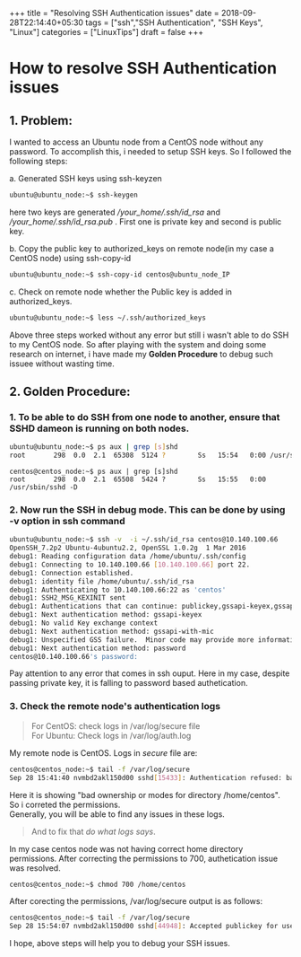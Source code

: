 +++
title = "Resolving SSH Authentication issues"
date = 2018-09-28T22:14:40+05:30
tags = ["ssh","SSH Authentication", "SSH Keys", "Linux"]
categories = ["LinuxTips"]
draft = false
+++

# How to resolve SSH Authentication issues

## 1. Problem:
I wanted to access an Ubuntu node from a CentOS node without any password. To accomplish this, i needed to setup SSH keys. So I followed the following steps:

a. Generated SSH keys using ssh-keyzen
```bash
ubuntu@ubuntu_node:~$ ssh-keygen
```
here two keys are generated */your_home/.ssh/id_rsa* and */your_home/.ssh/id_rsa.pub* . First one is private key and second is public key.

b. Copy the public key to authorized_keys on remote node(in my case a CentOS node) using ssh-copy-id
```bash
ubuntu@ubuntu_node:~$ ssh-copy-id centos@ubuntu_node_IP
```

c. Check on remote node whether the Public key is added in authorized_keys.
```bash
ubuntu@ubuntu_node:~$ less ~/.ssh/authorized_keys
```

Above three steps worked without any error but still i wasn't able to do SSH to my CentOS node. So after playing with the system and doing some research on internet, i have made my **Golden Procedure** to debug such issuee without wasting time.

## 2. Golden Procedure:
### 1. To be able to do SSH from one node to another, ensure that SSHD dameon is running on both nodes.
```bash
ubuntu@ubuntu_node:~$ ps aux | grep [s]shd
root       298  0.0  2.1  65308  5124 ?        Ss   15:54   0:00 /usr/sbin/sshd -D 
```
```
centos@centos_node:~$ ps aux | grep [s]shd
root       298  0.0  2.1  65508  5424 ?        Ss   15:55   0:00 /usr/sbin/sshd -D    
```                                              
### 2. Now run the SSH in debug mode. This can be done by using -v option in ssh command

```bash
ubuntu@ubuntu_node:~$ ssh -v  -i ~/.ssh/id_rsa centos@10.140.100.66
OpenSSH_7.2p2 Ubuntu-4ubuntu2.2, OpenSSL 1.0.2g  1 Mar 2016
debug1: Reading configuration data /home/ubuntu/.ssh/config
debug1: Connecting to 10.140.100.66 [10.140.100.66] port 22.
debug1: Connection established.
debug1: identity file /home/ubuntu/.ssh/id_rsa 
debug1: Authenticating to 10.140.100.66:22 as 'centos'
debug1: SSH2_MSG_KEXINIT sent
debug1: Authentications that can continue: publickey,gssapi-keyex,gssapi-with-mic,password
debug1: Next authentication method: gssapi-keyex
debug1: No valid Key exchange context
debug1: Next authentication method: gssapi-with-mic
debug1: Unspecified GSS failure.  Minor code may provide more information
debug1: Next authentication method: password
centos@10.140.100.66's password:
```
Pay attention to any error that comes in ssh ouput. 
Here in my case, despite passing private key, it is falling to password based authetication.

### 3. Check the remote node's authentication logs

> For CentOS: check logs in /var/log/secure file  
> For Ubuntu: Check logs in /var/log/auth.log

My remote node is CentOS. Logs in *secure* file are:
```bash
centos@centos_node:~$ tail -f /var/log/secure
Sep 28 15:41:40 nvmbd2akl150d00 sshd[15433]: Authentication refused: bad ownership or modes for directory /home/centos
```

Here it is showing "bad ownership or modes for directory /home/centos". So i correted the permissions.  
Generally, you will be able to find any issues in these logs. 
>And to fix that *do what logs says*.

 In my case centos node was not having correct home directory permissions. After correcting the permissions to 700, authetication issue was resolved.
 ```bash
centos@centos_node:~$ chmod 700 /home/centos
```
 
 After corecting the permissions, /var/log/secure output is as follows:
```bash
centos@centos_node:~$ tail -f /var/log/secure
Sep 28 15:54:07 nvmbd2akl150d00 sshd[44948]: Accepted publickey for userapp from 10.147.106.37 port 40836 ssh2
```

 I hope, above steps will help you to debug your SSH issues.


